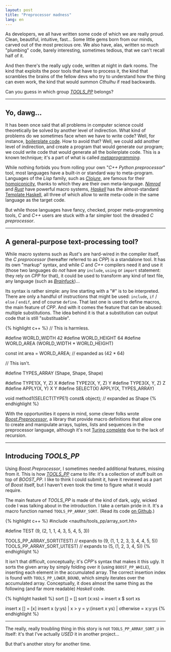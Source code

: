```yaml
---
layout: post
title: "Preprocessor madness"
lang: en
---
```



As developers, we all have written some code of which we are really
proud. Clean, beautiful, intuitive, fast... Some little gems born from our
minds, carved out of the most precious ore. We also have, alas, written so much
"plumbing" code, barely interesting, sometimes tedious, that we can't recall
half of it.

And then there's the really ugly code, written at night in dark rooms. The kind
that exploits the poor tools that have to process it, the kind that scrambles
the brains of the fellow devs who try to understand how the thing can even
work, the kind that would summon *Cthulhu* if read backwards.

Can you guess in which group [*TOOLS_PP*](https://github.com/nicuveo/TOOLS_PP)
belongs?


---


## Yo, dawg...

It has been once said that all problems in computer science could theoretically
be solved by another level of indirection. What kind of problems do we
sometimes face when we have to write code? Well, for instance, [boilerplate
code](http://en.wikipedia.org/wiki/Boilerplate_code). How to avoid that? Well,
we could add another level of indirection, and create a program that would
generate our program; we could write code that would generate all the
boilerplate code. This is a known technique; it's a part of what is called
[*metaprogramming*](http://en.wikipedia.org/wiki/Metaprogramming).

While nothing forbids you from rolling your own "*C++ Python preprocessor*"
tool, most languages have a built-in or standard way to meta-program. Languages
of the *Lisp* family, such as [*Clojure*](http://clojure.org/), are famous for
their [homoiconicity](http://en.wikipedia.org/wiki/Homoiconicity), thanks to
which they are their own meta-language. [*Nimrod*](http://nimrod-lang.org/) and
[*Rust*](http://www.rust-lang.org/) have powerful macro systems,
[*Haskell*](http://www.haskell.org) has the almost-standard [Template
Haskell](http://www.haskell.org/haskellwiki/Template_Haskell), all three of
which allow to write meta-code in the same language as the target code.

But while those languages have fancy, checked, proper meta-programming tools,
*C* and *C++* users are stuck with a far simpler tool: the dreaded *C
preprocessor*.


---


## A general-purpose text-processing tool?

While macro systems such as *Rust*'s are hard-wired in the compiler itself, the
*C preprocessor* (hereafter referred to as *CPP*) is a standalone tool. It has
its own "markup" syntax, and while *C* and *C++* compilers need it and use it
(those two languages do *not* have any `include`, `using` or `import`
statement: they rely on *CPP* for that), it could be used to transform any kind
of text file, any language (such as
[*Brainfuck*](https://github.com/nicuveo/BrainPlusPlus))...

Its syntax is rather simple: any line starting with a "#" is to be
interpreted. There are only a handful of instructions that might be used:
`include`, `if` / `else` / `endif`, and of course `define`. That last one is
used to define macros, the main feature of *CPP*. And with it comes the feature
that can be abused: multiple substitutions. The idea behind it is that a
substitution can output code that is still "substituable".

{% highlight c++ %}
// This is harmless.

#define WORLD_WIDTH   42
#define WORLD_HEIGHT  64
#define WORLD_AREA   (WORLD_WIDTH * WORLD_HEIGHT)

const int area = WORLD_AREA; // expanded as (42 * 64)


// This isn't.

#define TYPES_ARRAY (Shape<int>, Shape<float>, Shape<double>)

#define TYPE1(X, Y, Z) X
#define TYPE2(X, Y, Z) Y
#define TYPE3(X, Y, Z) Z
#define APPLY(X, Y) X Y
#define SELECT(X) APPLY(X, TYPES_ARRAY)

void method1(SELECT(TYPE1) const& object); // expanded as Shape<int>
{% endhighlight %}

With the opportunities it opens in mind, some clever folks wrote
[*Boost.Preprocessor*](http://www.boost.org/doc/libs/release/libs/preprocessor/),
a library that provide macro definitions that allow one to create and
manipulate arrays, tuples, lists and sequences in the preprocessor language,
although it's not [Turing
complete](http://en.wikipedia.org/wiki/Turing_completeness) due to the lack of
recursion.


---


## Introducing *TOOLS_PP*

Using *Boost.Preprocessor*, I sometimes needed additional features, missing
from it. This is how [*TOOLS_PP*](https://github.com/nicuveo/TOOLS_PP) came to
life: it's a collection of stuff built on top of *BOOST_PP*. I like to think I
could submit it, have it reviewed as a part of *Boost* itself, but I haven't
even took the time to figure what it would require.

The main feature of *TOOLS_PP* is made of the kind of dark, ugly, wicked code I
was talking about in the introduction. I take a certain pride in it. It's a
macro function named `TOOLS_PP_ARRAY_SORT`. (Read its code [on
Github](https://raw.githubusercontent.com/nicuveo/TOOLS_PP/master/include/nauths/tools_pp/array_sort.hh).)

{% highlight c++ %}
#include <nauths/tools_pp/array_sort.hh>

#define TEST (9, (2, 1, 1, 4, 3, 5, 4, 5, 3))

TOOLS_PP_ARRAY_SORT(TEST)   // expands to (9, (1, 1, 2, 3, 3, 4, 4, 5, 5))
TOOLS_PP_ARRAY_SORT_U(TEST) // expands to (5, (1, 2, 3, 4, 5))
{% endhighlight %}

It isn't that difficult, conceptually; it's *CPP*'s syntax that makes it this
ugly. It sorts the given array by simply folding over it (using
`BOOST_PP_WHILE`), inserting each element in the accumulated array. The correct
insertion index is found with `TOOLS_PP_LOWER_BOUND`, which simply iterates
over the accumulated array. Conceptually, it does almost the same thing as the
following (and far more readable) *Haskell* code.

{% highlight haskell %}
sort [] = []
sort (x:xs) = insert x $ sort xs

insert x [] = [x]
insert x (y:ys)
  | x > y     = y:(insert x ys)
  | otherwise = x:y:ys
{% endhighlight %}


---


The really, really troubling thing in this story is not `TOOLS_PP_ARRAY_SORT_U`
in itself: it's that I've actually *USED* it in another project...

But that's another story for another time.

